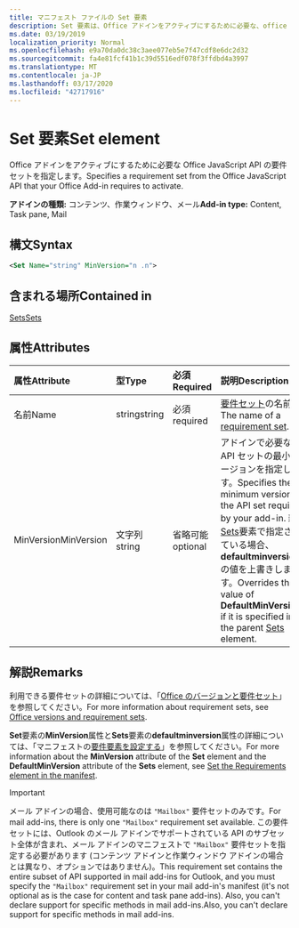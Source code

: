 ```yaml
---
title: マニフェスト ファイルの Set 要素
description: Set 要素は、Office アドインをアクティブにするために必要な、office JavaScript API の要件セットを指定します。
ms.date: 03/19/2019
localization_priority: Normal
ms.openlocfilehash: e9a70da0dc38c3aee077eb5e7f47cdf8e6dc2d32
ms.sourcegitcommit: fa4e81fcf41b1c39d5516edf078f3ffdbd4a3997
ms.translationtype: MT
ms.contentlocale: ja-JP
ms.lasthandoff: 03/17/2020
ms.locfileid: "42717916"
---
```

# <a name="set-element"></a><span data-ttu-id="8960e-103">Set 要素</span><span class="sxs-lookup"><span data-stu-id="8960e-103">Set element</span></span>

<span data-ttu-id="8960e-104">Office アドインをアクティブにするために必要な Office JavaScript API の要件セットを指定します。</span><span class="sxs-lookup"><span data-stu-id="8960e-104">Specifies a requirement set from the Office JavaScript API that your Office Add-in requires to activate.</span></span>

<span data-ttu-id="8960e-105">**アドインの種類:** コンテンツ、作業ウィンドウ、メール</span><span class="sxs-lookup"><span data-stu-id="8960e-105">**Add-in type:** Content, Task pane, Mail</span></span>

## <a name="syntax"></a><span data-ttu-id="8960e-106">構文</span><span class="sxs-lookup"><span data-stu-id="8960e-106">Syntax</span></span>

```XML
<Set Name="string" MinVersion="n .n">
```

## <a name="contained-in"></a><span data-ttu-id="8960e-107">含まれる場所</span><span class="sxs-lookup"><span data-stu-id="8960e-107">Contained in</span></span>

[<span data-ttu-id="8960e-108">Sets</span><span class="sxs-lookup"><span data-stu-id="8960e-108">Sets</span></span>](sets.md)

## <a name="attributes"></a><span data-ttu-id="8960e-109">属性</span><span class="sxs-lookup"><span data-stu-id="8960e-109">Attributes</span></span>

|<span data-ttu-id="8960e-110">**属性**</span><span class="sxs-lookup"><span data-stu-id="8960e-110">**Attribute**</span></span>|<span data-ttu-id="8960e-111">**型**</span><span class="sxs-lookup"><span data-stu-id="8960e-111">**Type**</span></span>|<span data-ttu-id="8960e-112">**必須**</span><span class="sxs-lookup"><span data-stu-id="8960e-112">**Required**</span></span>|<span data-ttu-id="8960e-113">**説明**</span><span class="sxs-lookup"><span data-stu-id="8960e-113">**Description**</span></span>|
|:-----|:-----|:-----|:-----|
|<span data-ttu-id="8960e-114">名前</span><span class="sxs-lookup"><span data-stu-id="8960e-114">Name</span></span>|<span data-ttu-id="8960e-115">string</span><span class="sxs-lookup"><span data-stu-id="8960e-115">string</span></span>|<span data-ttu-id="8960e-116">必須</span><span class="sxs-lookup"><span data-stu-id="8960e-116">required</span></span>|<span data-ttu-id="8960e-117">[要件セット](../../develop/office-versions-and-requirement-sets.md)の名前。</span><span class="sxs-lookup"><span data-stu-id="8960e-117">The name of a [requirement set](../../develop/office-versions-and-requirement-sets.md).</span></span>|
|<span data-ttu-id="8960e-118">MinVersion</span><span class="sxs-lookup"><span data-stu-id="8960e-118">MinVersion</span></span>|<span data-ttu-id="8960e-119">文字列</span><span class="sxs-lookup"><span data-stu-id="8960e-119">string</span></span>|<span data-ttu-id="8960e-120">省略可能</span><span class="sxs-lookup"><span data-stu-id="8960e-120">optional</span></span>|<span data-ttu-id="8960e-121">アドインで必要な API セットの最小バージョンを指定します。</span><span class="sxs-lookup"><span data-stu-id="8960e-121">Specifies the minimum version of the API set required by your add-in.</span></span> <span data-ttu-id="8960e-122">親[Sets](sets.md)要素で指定されている場合、 **defaultminversion**の値を上書きします。</span><span class="sxs-lookup"><span data-stu-id="8960e-122">Overrides the value of **DefaultMinVersion**, if it is specified in the parent [Sets](sets.md) element.</span></span>|

## <a name="remarks"></a><span data-ttu-id="8960e-123">解説</span><span class="sxs-lookup"><span data-stu-id="8960e-123">Remarks</span></span>

<span data-ttu-id="8960e-124">利用できる要件セットの詳細については、「[Office のバージョンと要件セット](../../develop/office-versions-and-requirement-sets.md)」を参照してください。</span><span class="sxs-lookup"><span data-stu-id="8960e-124">For more information about requirement sets, see [Office versions and requirement sets](../../develop/office-versions-and-requirement-sets.md).</span></span>

<span data-ttu-id="8960e-125">**Set**要素の**MinVersion**属性と**Sets**要素の**defaultminversion**属性の詳細については、「マニフェストの[要件要素を設定する](../../develop/specify-office-hosts-and-api-requirements.md#set-the-requirements-element-in-the-manifest)」を参照してください。</span><span class="sxs-lookup"><span data-stu-id="8960e-125">For more information about the **MinVersion** attribute of the **Set** element and the **DefaultMinVersion** attribute of the **Sets** element, see [Set the Requirements element in the manifest](../../develop/specify-office-hosts-and-api-requirements.md#set-the-requirements-element-in-the-manifest).</span></span>

> [!IMPORTANT] 
> <span data-ttu-id="8960e-126">メール アドインの場合、使用可能なのは `"Mailbox"` 要件セットのみです。</span><span class="sxs-lookup"><span data-stu-id="8960e-126">For mail add-ins, there is only one  `"Mailbox"` requirement set available.</span></span> <span data-ttu-id="8960e-127">この要件セットには、Outlook のメール アドインでサポートされている API のサブセット全体が含まれ、メール アドインのマニフェストで `"Mailbox"` 要件セットを指定する必要があります (コンテンツ アドインと作業ウィンドウ アドインの場合とは異なり、オプションではありません)。</span><span class="sxs-lookup"><span data-stu-id="8960e-127">This requirement set contains the entire subset of API supported in mail add-ins for Outlook, and you must specify the `"Mailbox"` requirement set in your mail add-in's manifest (it's not optional as is the case for content and task pane add-ins).</span></span> <span data-ttu-id="8960e-128">Also, you can't declare support for specific methods in mail add-ins.</span><span class="sxs-lookup"><span data-stu-id="8960e-128">Also, you can't declare support for specific methods in mail add-ins.</span></span>
